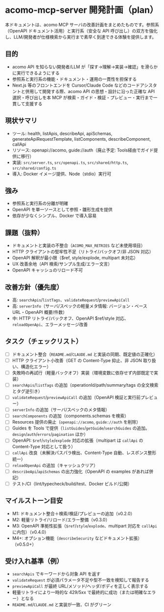 # acomo-mcp-server 開発計画（plan）

本ドキュメントは、acomo MCP サーバの改善計画をまとめたものです。参照系（OpenAPI ドキュメント活用）と実行系（安全な API 呼び出し）の双方を強化し、LLM/開発者が仕様検索から実行まで素早く到達できる体験を提供します。

## 目的

- acomo API を知らない開発者/LLM が「探す→理解→実装→確認」を滑らかに実行できるようにする
- 参照系と実行系の機能・ドキュメント・運用の一貫性を担保する
- Next.js 等のフロントエンドを Cursor/Claude Code などのコードアシスタントと併用して開発する際、acomo API の思想・設計に沿った正確な API 選択・呼び出しを本 MCP が検索・ガイド・検証・プレビュー・実行まで一貫して支援する

## 現状サマリ

- ツール: health, listApis, describeApi, apiSchemas, generateApiRequestTemplate, listComponents, describeComponent, callApi
- リソース: openapi://acomo, guide://auth（廃止予定: Tools経由でガイド提供に移行）
- 実装: `src/server.ts`, `src/openapi.ts`, `src/shared/http.ts`, `src/shared/config.ts`
- 導入: Docker イメージ提供、Node（stdio）実行可

## 強み

- 参照系と実行系の分離が明確
- OpenAPI を単一ソースとして参照・雛形生成を提供
- 依存が少なくシンプル、Docker で導入容易

## 課題（抜粋）

- ドキュメントと実装の不整合（`ACOMO_MAX_RETRIES` など未使用項目）
- HTTP クライアントの堅牢性不足（リトライ/バックオフ/非 JSON 対応）
- OpenAPI 解釈が最小限（$ref, style/explode, multipart 未対応）
- UX 改善余地（API 検索/サンプル生成/エラー文言）
- OpenAPI キャッシュのリロード不可

## 改善方針（優先度）

- 高: `searchApis`/`listTags`、`validateRequest`/`previewApiCall`
- 高: `serverInfo`（サーバ/スペックの軽量メタ情報: バージョン・ベースURL・OpenAPI 概要/件数）
- 中: HTTP リトライ/バックオフ、OpenAPI $ref/style 対応、`reloadOpenApi`、エラーメッセージ改善

## タスク（チェックリスト）

- [ ] ドキュメント整合（`README.md`/`CLAUDE.md` と実装の同期、既定値の正確化）
- [ ] HTTP クライアント小改善（GET の Content-Type 抑止、非 JSON 取り扱い、構造化エラー）
- [ ] 失敗時の再試行（軽量バックオフ）実装（環境変数に依存せず内部既定で実装）
- [ ] `searchApis`/`listTags` の追加（operationId/path/summary/tags の全文検索とタグ逆引き）
- [ ] `validateRequest`/`previewApiCall` の追加（OpenAPI 検証と実行前プレビュー）
- [ ] `serverInfo` の追加（サーバ/スペックのメタ情報）
- [ ] `searchComponents` の追加（components.schemas を検索）
- [ ] Resources 提供の廃止（`openapi://acomo`, `guide://auth` を削除）
- [ ] Guides を Tools で提供（`listGuides`/`getGuide`/`searchGuides` の追加。`design`/`auth`/`errors`/`pagination` ほか）
- [ ] OpenAPI: `$ref`/`style`/`explode` 対応の拡張（multipart は `callApi` の Content-Type 対応として扱う）
- [ ] `callApi` 改良（未解決パスパラ検出、Content-Type 自動、レスポンス整形統一）
- [ ] `reloadOpenApi` の追加（キャッシュクリア）
- [ ] `describeApi`/`apiSchemas` の出力強化（OpenAPI の examples があれば併記）
- [ ] テスト/CI（lint/typecheck/build/test、Docker ビルド/公開）

## マイルストーン目安

- M1: ドキュメント整合＋検索/検証/プレビューの追加（v0.2.0）
- M2: 軽量リトライ/リロード/エラー整備（v0.3.0）
- M3: OpenAPI 準拠性拡張（`$ref`/`style`/`explode`、multipart 対応を `callApi` に内包）（v0.4.0）
- M4+: オプション機能（`describeSecurity` などドキュメント拡張）（v0.5.0+）

## 受け入れ基準（例）

- `searchApis` でキーワードから対象 API を返す
- `validateRequest` が必須パラメータ不足や型不一致を検知して報告する
- `previewApiCall` が最終 URL/メソッド/ヘッダ/ボディを正しく表示する
- 軽量リトライにより一時的な 429/5xx で最終的に成功（または明確なエラー）となる
- `README.md`/`CLAUDE.md` と実装が一致、CI がグリーン
